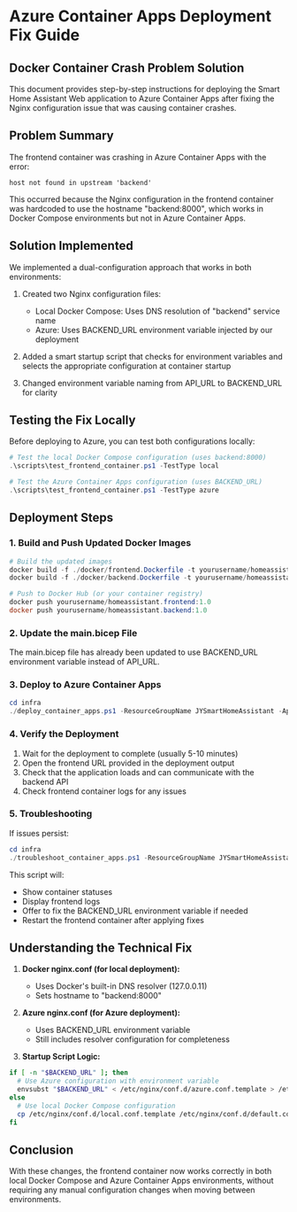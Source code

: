 # Azure Container Apps Deployment Fix Guide
## Docker Container Crash Problem Solution

This document provides step-by-step instructions for deploying the Smart Home Assistant Web application to Azure Container Apps after fixing the Nginx configuration issue that was causing container crashes.

## Problem Summary

The frontend container was crashing in Azure Container Apps with the error:
```
host not found in upstream 'backend'
```

This occurred because the Nginx configuration in the frontend container was hardcoded to use the hostname "backend:8000", which works in Docker Compose environments but not in Azure Container Apps.

## Solution Implemented

We implemented a dual-configuration approach that works in both environments:

1. Created two Nginx configuration files:
   - Local Docker Compose: Uses DNS resolution of "backend" service name
   - Azure: Uses BACKEND_URL environment variable injected by our deployment

2. Added a smart startup script that checks for environment variables and selects the appropriate configuration at container startup

3. Changed environment variable naming from API_URL to BACKEND_URL for clarity

## Testing the Fix Locally

Before deploying to Azure, you can test both configurations locally:

```powershell
# Test the local Docker Compose configuration (uses backend:8000)
.\scripts\test_frontend_container.ps1 -TestType local

# Test the Azure Container Apps configuration (uses BACKEND_URL)
.\scripts\test_frontend_container.ps1 -TestType azure
```

## Deployment Steps

### 1. Build and Push Updated Docker Images

```powershell
# Build the updated images
docker build -f ./docker/frontend.Dockerfile -t yourusername/homeassistant.frontend:1.0 ./frontend
docker build -f ./docker/backend.Dockerfile -t yourusername/homeassistant.backend:1.0 ./backend

# Push to Docker Hub (or your container registry)
docker push yourusername/homeassistant.frontend:1.0
docker push yourusername/homeassistant.backend:1.0
```

### 2. Update the main.bicep File

The main.bicep file has already been updated to use BACKEND_URL environment variable instead of API_URL.

### 3. Deploy to Azure Container Apps

```powershell
cd infra
./deploy_container_apps.ps1 -ResourceGroupName JYSmartHomeAssistant -AppName jyhomeassistant
```

### 4. Verify the Deployment

1. Wait for the deployment to complete (usually 5-10 minutes)
2. Open the frontend URL provided in the deployment output
3. Check that the application loads and can communicate with the backend API
4. Check frontend container logs for any issues

### 5. Troubleshooting

If issues persist:

```powershell
cd infra
./troubleshoot_container_apps.ps1 -ResourceGroupName JYSmartHomeAssistant -AppName jyhomeassistant
```

This script will:
- Show container statuses
- Display frontend logs
- Offer to fix the BACKEND_URL environment variable if needed
- Restart the frontend container after applying fixes

## Understanding the Technical Fix

1. **Docker nginx.conf (for local deployment):**
   - Uses Docker's built-in DNS resolver (127.0.0.11)
   - Sets hostname to "backend:8000"

2. **Azure nginx.conf (for Azure deployment):**
   - Uses BACKEND_URL environment variable
   - Still includes resolver configuration for completeness

3. **Startup Script Logic:**
```bash
if [ -n "$BACKEND_URL" ]; then
  # Use Azure configuration with environment variable
  envsubst "$BACKEND_URL" < /etc/nginx/conf.d/azure.conf.template > /etc/nginx/conf.d/default.conf
else
  # Use local Docker Compose configuration
  cp /etc/nginx/conf.d/local.conf.template /etc/nginx/conf.d/default.conf
fi
```

## Conclusion

With these changes, the frontend container now works correctly in both local Docker Compose and Azure Container Apps environments, without requiring any manual configuration changes when moving between environments.
